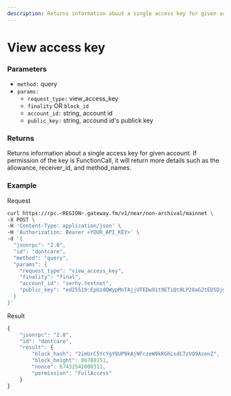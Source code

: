 ```yaml
---
description: Returns information about a single access key for given account.
---
```


# View access key

### **Parameters**
* `method:` query
* `params:`
  * `request_type:` view_access_key
  * `finality` OR `block_id`
  * `account_id:` string, account id
  * `public_key:` string, accound id's publick key 

### **Returns**
Returns information about a single access key for given account.
If permission of the key is FunctionCall, it will return more details such as the allowance, receiver_id, and method_names.

### **Example**

Request

```bash
curl https://rpc.<REGION>.gateway.fm/v1/near/non-archival/mainnet \
-X POST \
-H 'Content-Type: application/json' \
-H 'Authorization: Bearer <YOUR_API_KEY>' \
-d '{
  "jsonrpc": "2.0",
  "id": "dontcare",
  "method": "query",
  "params": {
    "request_type": "view_access_key",
    "finality": "final",
    "account_id": "serhy.testnet",
    "public_key": "ed25519:EpUzdQWypMnTAjjUTEDw91t9ETiQt8LP28aG2tED5Djm"
  }
}'
```

Result

```javascript
{
    "jsonrpc": "2.0",
    "id": "dontcare",
    "result": {
        "block_hash": "2imUrC5YcYgY8UP9kAjNFczeW9kRGhLsdC7zVQ9AzenZ",
        "block_height": 86788151,
        "nonce": 67432542000311,
        "permission": "FullAccess"
    }
}
```